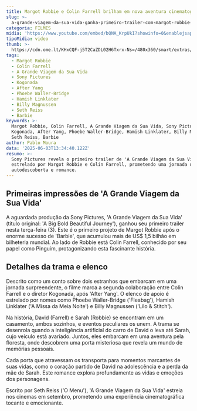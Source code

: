 ```yaml
---
title: Margot Robbie e Colin Farrell brilham em nova aventura cinematográfica
slug: >-
  a-grande-viagem-da-sua-vida-ganha-primeiro-trailer-com-margot-robbie-apaixonada
categoria: FILMES
midia: 'https://www.youtube.com/embed/bQNA_KrpUkI?showinfo=0&enablejsapi=1'
tipoMidia: video
thumb: >-
  https://cdn.ome.lt/KHxCQF-j5T2CaZDL02H6Txrx-Ns=/480x360/smart/extras/conteudos/opera_2025-06-03_10-12-25.jpg
tags:
  - Margot Robbie
  - Colin Farrell
  - A Grande Viagem da Sua Vida
  - Sony Pictures
  - Kogonada
  - After Yang
  - Phoebe Waller-Bridge
  - Hamish Linklater
  - Billy Magnussen
  - Seth Reiss
  - Barbie
keywords: >-
  Margot Robbie, Colin Farrell, A Grande Viagem da Sua Vida, Sony Pictures,
  Kogonada, After Yang, Phoebe Waller-Bridge, Hamish Linklater, Billy Magnussen,
  Seth Reiss, Barbie
author: Pablo Moura
data: '2025-06-03T13:34:40.122Z'
resumo: >-
  Sony Pictures revela o primeiro trailer de 'A Grande Viagem da Sua Vida',
  estrelado por Margot Robbie e Colin Farrell, prometendo uma jornada de
  autodescoberta e romance.
---
```


## Primeiras impressões de 'A Grande Viagem da Sua Vida'

A aguardada produção da Sony Pictures, 'A Grande Viagem da Sua Vida' (título original: 'A Big Bold Beautiful Journey'), ganhou seu primeiro trailer nesta terça-feira (3). Este é o primeiro projeto de Margot Robbie após o enorme sucesso de 'Barbie', que acumulou mais de US$ 1,5 bilhão em bilheteria mundial. Ao lado de Robbie está Colin Farrell, conhecido por seu papel como Pinguim, protagonizando esta fascinante história.

## Detalhes da trama e elenco

Descrito como um conto sobre dois estranhos que embarcam em uma jornada surpreendente, o filme marca a segunda colaboração entre Colin Farrell e o diretor Kogonada, após 'After Yang'. O elenco de apoio é estrelado por nomes como Phoebe Waller-Bridge ('Fleabag'), Hamish Linklater ('A Missa da Meia Noite') e Billy Magnussen ('Lilo & Stitch').

Na história, David (Farrell) e Sarah (Robbie) se encontram em um casamento, ambos sozinhos, e eventos peculiares os unem. A trama se desenrola quando a inteligência artificial do carro de David o leva até Sarah, cujo veículo está avariado. Juntos, eles embarcam em uma aventura pela floresta, onde descobrem uma porta misteriosa que revela um mundo de memórias pessoais.

Cada porta que atravessam os transporta para momentos marcantes de suas vidas, como o coração partido de David na adolescência e a perda da mãe de Sarah. Este romance explora profundamente as vidas e emoções dos personagens.

Escrito por Seth Reiss ('O Menu'), 'A Grande Viagem da Sua Vida' estreia nos cinemas em setembro, prometendo uma experiência cinematográfica tocante e emocionante.
